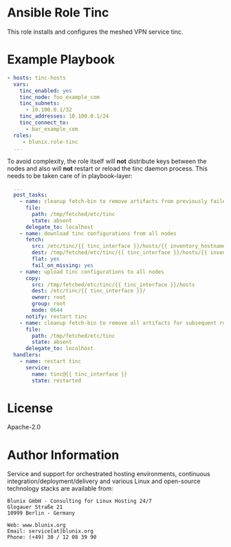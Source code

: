 # Ansible Role Tinc

This role installs and configures the meshed VPN service tinc.

# Example Playbook

```yaml
- hosts: tinc-hosts
  vars:
    tinc_enabled: yes
    tinc_node: foo_example_com
    tinc_subnets:
      - 10.100.0.1/32
    tinc_addresses: 10.100.0.1/24
    tinc_connect_to:
      - bar_example_com
  roles:
     - blunix.role-tinc
  ...
```

To avoid complexity, the role itself will **not** distribute keys between the nodes and also will **not** restart or
reload the tinc daemon process. This needs to be taken care of in playbook-layer:

```yaml
  ...
  post_tasks:
    - name: cleanup fetch-bin to remove artifacts from previously failed runs
      file:
        path: /tmp/fetched/etc/tinc
        state: absent
      delegate_to: localhost
    - name: download tinc configurations from all nodes
      fetch:
        src: /etc/tinc/{{ tinc_interface }}/hosts/{{ inventory_hostname_short }}
        dest: /tmp/fetched/etc/tinc/{{ tinc_interface }}/hosts/{{ inventory_hostname_short }}
        flat: yes
        fail_on_missing: yes
    - name: upload tinc configurations to all nodes
      copy:
        src: /tmp/fetched/etc/tinc/{{ tinc_interface }}/hosts
        dest: /etc/tinc/{{ tinc_interface }}/
        owner: root
        group: root
        mode: 0644
      notify: restart tinc
    - name: cleanup fetch-bin to remove all artifacts for subsequent runs
      file:
        path: /tmp/fetched/etc/tinc
        state: absent
      delegate_to: localhost
  handlers:
    - name: restart tinc
      service:
        name: tinc@{{ tinc_interface }}
        state: restarted
```

# License

Apache-2.0

# Author Information

Service and support for orchestrated hosting environments,
continuous integration/deployment/delivery and various Linux
and open-source technology stacks are available from:

```
Blunix GmbH - Consulting for Linux Hosting 24/7
Glogauer Straße 21
10999 Berlin - Germany

Web: www.blunix.org
Email: service[at]blunix.org
Phone: (+49) 30 / 12 08 39 90
```
